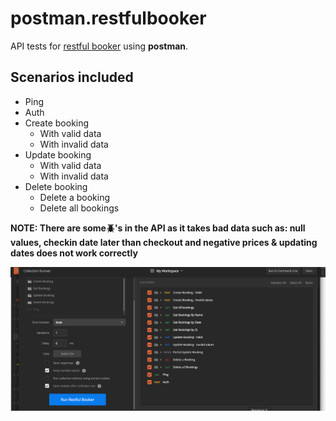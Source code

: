 # postman.restfulbooker

API tests for [restful booker](https://restful-booker.herokuapp.com/) using **postman**.

## Scenarios included

- Ping
- Auth
- Create booking
  * With valid data
  * With invalid data
- Update booking
  * With valid data 
  * With invalid data 
- Delete booking
  * Delete a booking
  * Delete all bookings

**NOTE: There are some:beetle:'s  in the API as it takes bad data such as: null values, checkin date later than checkout and negative prices & updating dates does not work correctly**


![Demo](/example.gif)
